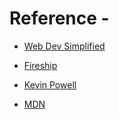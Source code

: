 # Reference -

- [Web Dev Simplified](https://www.youtube.com/watch?v=2IbRtjez6ag)

- [Fireship](https://www.youtube.com/watch?v=aUjBvuUdkhg)

- [Kevin Powell](https://www.youtube.com/watch?v=RxnV9Xcw914)

- [MDN](https://developer.mozilla.org/en-US/docs/Web/API/Intersection_Observer_API)